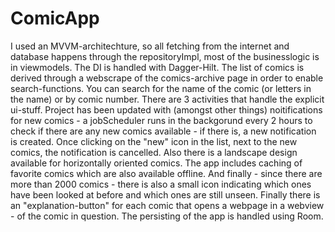 # ComicApp
I used an MVVM-architechture, so all fetching from the internet and database happens through the repositoryImpl, most of the businesslogic is in viewmodels. The DI is handled with Dagger-Hilt. The list of comics is derived through a webscrape of the comics-archive page in order to enable search-functions. You can search for the name of the comic (or letters in the name) or by comic number. There are 3 activities that handle the explicit ui-stuff. Project has been updated with (amongst other things) noitifications for new comics - a jobScheduler runs in the backgorund every 2 hours to check if there are any new comics available - if there is, a new notification is created. Once clicking on the "new" icon in the list, next to the new comics, the notification is cancelled. Also there is a landscape design available for horizontally oriented comics. The app includes caching of favorite comics which are also available offline. And finally - since there are more than 2000 comics - there is also a small icon indicating which ones have been looked at before and which ones are still unseen. Finally there is an "explanation-button" for each comic that opens a webpage in a webview - of the comic in question. The persisting of the app is handled using Room. 
